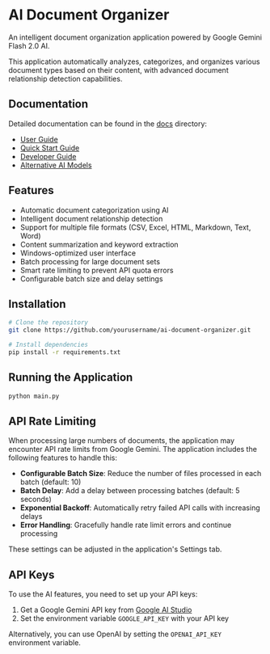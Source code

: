 # AI Document Organizer

An intelligent document organization application powered by Google Gemini Flash 2.0 AI.

This application automatically analyzes, categorizes, and organizes various document types
based on their content, with advanced document relationship detection capabilities.

## Documentation

Detailed documentation can be found in the [docs](./docs) directory:

- [User Guide](docs/README.md)
- [Quick Start Guide](docs/QUICK_START_GUIDE.md)
- [Developer Guide](docs/DEVELOPER_GUIDE.md)
- [Alternative AI Models](docs/ALTERNATIVE_AI_MODELS.md)

## Features

- Automatic document categorization using AI
- Intelligent document relationship detection
- Support for multiple file formats (CSV, Excel, HTML, Markdown, Text, Word)
- Content summarization and keyword extraction
- Windows-optimized user interface
- Batch processing for large document sets
- Smart rate limiting to prevent API quota errors
- Configurable batch size and delay settings

## Installation

```bash
# Clone the repository
git clone https://github.com/yourusername/ai-document-organizer.git

# Install dependencies
pip install -r requirements.txt
```

## Running the Application

```bash
python main.py
```

## API Rate Limiting

When processing large numbers of documents, the application may encounter API rate limits from Google Gemini. The application includes the following features to handle this:

- **Configurable Batch Size**: Reduce the number of files processed in each batch (default: 10)
- **Batch Delay**: Add a delay between processing batches (default: 5 seconds)
- **Exponential Backoff**: Automatically retry failed API calls with increasing delays
- **Error Handling**: Gracefully handle rate limit errors and continue processing

These settings can be adjusted in the application's Settings tab.

## API Keys

To use the AI features, you need to set up your API keys:

1. Get a Google Gemini API key from [Google AI Studio](https://ai.google.dev/)
2. Set the environment variable `GOOGLE_API_KEY` with your API key

Alternatively, you can use OpenAI by setting the `OPENAI_API_KEY` environment variable.

